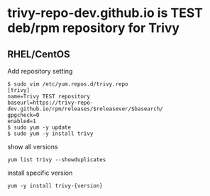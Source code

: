 # trivy-repo-dev.github.io is TEST deb/rpm repository for Trivy

## RHEL/CentOS

Add repository setting

```
$ sudo vim /etc/yum.repos.d/trivy.repo
[trivy]
name=Trivy TEST repository
baseurl=https://trivy-repo-dev.github.io/rpm/releases/$releasever/$basearch/
gpgcheck=0
enabled=1
$ sudo yum -y update
$ sudo yum -y install trivy
```

show all versions
```shell
yum list trivy --showduplicates
```

install specific version
```shell
yum -y install trivy-{version}
```
